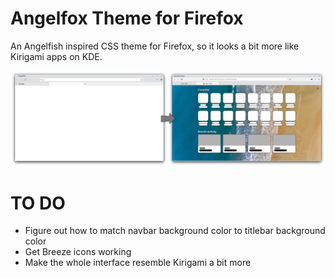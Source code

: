# Angelfox Theme for Firefox
 An Angelfish inspired CSS theme for Firefox, so it looks a bit more like Kirigami apps on KDE.

![](bitmap.png)

# TO DO
- Figure out how to match navbar background color to titlebar background color
- Get Breeze icons working
- Make the whole interface resemble Kirigami a bit more
